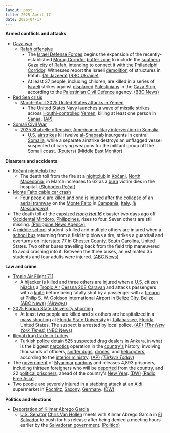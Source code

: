 ```yaml
---
layout: post
title: 2025 April 17
date: 2025-04-17
---
```



**Armed conflicts and attacks**

* [Gaza war](https://en.wikipedia.org/wiki/Gaza_war "Gaza war")
  + [Rafah offensive](https://en.wikipedia.org/wiki/Rafah_offensive "Rafah offensive")
    - The [Israel Defense Forces](https://en.wikipedia.org/wiki/Israel_Defense_Forces "Israel Defense Forces") begins the expansion of the recently-established [Morag Corridor](https://en.wikipedia.org/wiki/Morag_Corridor "Morag Corridor") [buffer zone](https://en.wikipedia.org/wiki/Buffer_zone "Buffer zone") to include the [southern Gaza](https://en.wikipedia.org/wiki/Rafah_Governorate "Rafah Governorate") city of [Rafah](https://en.wikipedia.org/wiki/Rafah "Rafah"), intending to connect it with the [Philadelphi Corridor](https://en.wikipedia.org/wiki/Philadelphi_Corridor "Philadelphi Corridor"). Witnesses report the Israeli [demolition](https://en.wikipedia.org/wiki/Israeli_demolition_of_Palestinian_property "Israeli demolition of Palestinian property") of structures in Rafah. [(Al Jazeera)](https://aje.io/sk8e1a?update=3649238) [(RBC Ukraine)](https://newsukraine.rbc.ua/news/israel-intensifies-operation-in-gaza-strip-1744845608.html)
    - At least 37 people, including children, are killed in a series of [Israeli](https://en.wikipedia.org/wiki/Israel "Israel") strikes against [displaced](https://en.wikipedia.org/wiki/Internal_displacement "Internal displacement") [Palestinians](https://en.wikipedia.org/wiki/Palestinians "Palestinians") in the [Gaza Strip](https://en.wikipedia.org/wiki/Gaza_Strip "Gaza Strip"), according to the [Palestinian Civil Defence](https://en.wikipedia.org/wiki/Palestinian_Civil_Defence "Palestinian Civil Defence") agency. [(BBC News)](https://www.bbc.com/news/articles/c5yrl891j23o)
* [Red Sea crisis](https://en.wikipedia.org/wiki/Red_Sea_crisis "Red Sea crisis")
  + [March–April 2025 United States attacks in Yemen](https://en.wikipedia.org/wiki/March%E2%80%93April_2025_United_States_attacks_in_Yemen "March–April 2025 United States attacks in Yemen")
    - The [United States Navy](https://en.wikipedia.org/wiki/United_States_Navy "United States Navy") launches a wave of [missile](https://en.wikipedia.org/wiki/Missile "Missile") strikes across [Houthi-controlled](https://en.wikipedia.org/wiki/Houthi_controlled_territory_of_Yemen "Houthi controlled territory of Yemen") [Yemen](https://en.wikipedia.org/wiki/Yemen "Yemen"), killing at least one person in [Sanaa](https://en.wikipedia.org/wiki/Sanaa "Sanaa"). [(AP)](https://apnews.com/article/yemen-houthis-us-airstrikes-israel-hamas-war-7d9f3288f71746df4aeed7ce41b5bb47)
* [Somali Civil War](https://en.wikipedia.org/wiki/Somali_Civil_War_%282009%E2%80%93present%29 "Somali Civil War (2009–present)")
  + [2025 Shabelle offensive](https://en.wikipedia.org/wiki/2025_Shabelle_offensive "2025 Shabelle offensive"), [American military intervention in Somalia](https://en.wikipedia.org/wiki/American_military_intervention_in_Somalia_%282007%E2%80%93present%29 "American military intervention in Somalia (2007–present)")
    - [U.S.](https://en.wikipedia.org/wiki/United_States_Armed_Forces "United States Armed Forces") [airstrikes](https://en.wikipedia.org/wiki/Airstrike "Airstrike") kill twelve [al-Shabaab](https://en.wikipedia.org/wiki/Al-Shabaab_%28militant_group%29 "Al-Shabaab (militant group)") insurgents in central [Somalia](https://en.wikipedia.org/wiki/Somalia "Somalia"), while a separate airstrike destroys an unflagged vessel suspected of carrying weapons for the militant group off the Somali coast. [(Reuters)](https://www.reuters.com/world/africa/airstrike-army-attack-kill-dozens-al-shabaab-fighters-somalia-government-says-2025-04-17/) [(Middle East Monitor)](https://www.middleeastmonitor.com/20250417-somali-us-air-strikes-kill-al-shabaab-fighters-hit-weapons-ship-says-government/)

**Disasters and accidents**

* [Kočani nightclub fire](https://en.wikipedia.org/wiki/Ko%C4%8Dani_nightclub_fire "Kočani nightclub fire")
  + The death toll from the fire at a [nightclub](https://en.wikipedia.org/wiki/Nightclub "Nightclub") in [Kočani](https://en.wikipedia.org/wiki/Ko%C4%8Dani "Kočani"), [North Macedonia](https://en.wikipedia.org/wiki/North_Macedonia "North Macedonia"), in March increases to 62 as a [burn](https://en.wikipedia.org/wiki/Burn "Burn") victim dies in the hospital. [(Sloboden Pečat)](https://www.slobodenpecat.mk/pochina-24-godishniot-stojanche-stefanov-povreden-vo-pozharot-vo-kochani/)
* [Monte Faito cable car crash](https://en.wikipedia.org/wiki/Monte_Faito_cable_car_crash "Monte Faito cable car crash")
  + Four people are killed and one is injured after the collapse of an [aerial tramway](https://en.wikipedia.org/wiki/Aerial_tramway "Aerial tramway") on the [Monte Faito](https://en.wikipedia.org/wiki/Monte_Faito "Monte Faito") in [Campania](https://en.wikipedia.org/wiki/Campania "Campania"), [Italy](https://en.wikipedia.org/wiki/Italy "Italy"). [(*Il Messaggero*)](https://www.ilmessaggero.it/italia/monte_faito_funivia_incidente_cavo_rotto_precipita_cabina_passeggeri_ultime_notizie-8785431.html)
* The death toll of the capsized *[*Hong Hai 16*](/w/index.php?title=MV_Hong_Hai_16&action=edit&redlink=1 "MV Hong Hai 16 (page does not exist)")* disaster two days ago off [Occidental Mindoro](https://en.wikipedia.org/wiki/Occidental_Mindoro "Occidental Mindoro"), [Philippines](https://en.wikipedia.org/wiki/Philippines "Philippines"), rises to four. Seven others are still missing. [(Philippine News Agency)](https://www.pna.gov.ph/articles/1248317)
* A [middle school](https://en.wikipedia.org/wiki/Middle_school "Middle school") student is killed and multiple others are injured when a [school bus](https://en.wikipedia.org/wiki/School_bus "School bus") returning from a field trip blows a tire, strikes a guardrail and overturns on [Interstate 77](https://en.wikipedia.org/wiki/Interstate_77_in_South_Carolina "Interstate 77 in South Carolina") in [Chester County](https://en.wikipedia.org/wiki/Chester_County%2C_South_Carolina "Chester County, South Carolina"), [South Carolina](https://en.wikipedia.org/wiki/South_Carolina "South Carolina"), United States. Two other buses travelling back from the field trip maneuvered to avoid crashing into it. Between the three buses, an estimated 35 students and four adults were injured. [(ABC News)](https://abcnews.go.com/amp/US/school-bus-overturns-chester-county-south-carolina/story?id=120926898#amp_ct=1744936183826&amp_tf=From%20%251%24s&aoh=17449361582666&referrer=https://www.google.com&amp_gsa=1&amp_js_v=a9&id=120926898&usqp=mq331AQIUAKwASCAAgM=)

**Law and crime**

* [Tropic Air Flight 711](https://en.wikipedia.org/wiki/Tropic_Air_Flight_711 "Tropic Air Flight 711")
  + A hijacker is killed and three others are injured when a [U.S.](https://en.wikipedia.org/wiki/United_States "United States") citizen [hijacks](https://en.wikipedia.org/wiki/Aircraft_hijacking "Aircraft hijacking") a [Tropic Air](https://en.wikipedia.org/wiki/Tropic_Air "Tropic Air") [Cessna 208 Caravan](https://en.wikipedia.org/wiki/Cessna_208_Caravan "Cessna 208 Caravan") and attacks passengers with a [knife](https://en.wikipedia.org/wiki/Knife "Knife") before being fatally shot by a passenger with a [firearm](https://en.wikipedia.org/wiki/Firearm "Firearm") at [Philip S. W. Goldson International Airport](https://en.wikipedia.org/wiki/Philip_S._W._Goldson_International_Airport "Philip S. W. Goldson International Airport") in [Belize City](https://en.wikipedia.org/wiki/Belize_City "Belize City"), [Belize](https://en.wikipedia.org/wiki/Belize "Belize"). [(ABC News)](https://abcnews.go.com/International/american-citizen-hijacks-small-plane-belize-3-injured/story?id=120916154) [(*Airways*)](https://www.airwaysmag.com/new-post/tropic-air-cessna-208-hijacked)
* [2025 Florida State University shooting](https://en.wikipedia.org/wiki/2025_Florida_State_University_shooting "2025 Florida State University shooting")
  + At least two people are killed and six others are hospitalized in a [mass shooting](https://en.wikipedia.org/wiki/Mass_shooting "Mass shooting") at [Florida State University](https://en.wikipedia.org/wiki/Florida_State_University "Florida State University") in [Tallahassee](https://en.wikipedia.org/wiki/Tallahassee%2C_Florida "Tallahassee, Florida"), [Florida](https://en.wikipedia.org/wiki/Florida "Florida"), United States. The suspect is arrested by local police. [(AP)](https://apnews.com/article/florida-state-university-shooter-alert-bf66a24ea91959697c7138089b2ef6fb) [(*The New York Times*)](https://www.nytimes.com/2025/04/17/us/fsu-shooting-tallahassee.html) [(NBC News)](https://www.nbcnews.com/news/us-news/live-blog/florida-state-university-active-shooter-rcna201756)
* [Illegal drug trade in Turkey](https://en.wikipedia.org/wiki/Illegal_drug_trade_in_Turkey "Illegal drug trade in Turkey")
  + [Turkish police](https://en.wikipedia.org/wiki/Law_enforcement_in_Turkey "Law enforcement in Turkey") detain 525 suspected [drug dealers](https://en.wikipedia.org/wiki/Drug_dealer "Drug dealer") in [Ankara](https://en.wikipedia.org/wiki/Ankara "Ankara"), in what is the biggest [narcotics](https://en.wikipedia.org/wiki/Narcotics "Narcotics") operation in the [country's](https://en.wikipedia.org/wiki/Turkey "Turkey") history, involving thousands of officers, [sniffer dogs](https://en.wikipedia.org/wiki/Sniffer_dog "Sniffer dog"), [drones](https://en.wikipedia.org/wiki/Use_of_unmanned_aerial_vehicles_in_law_enforcement "Use of unmanned aerial vehicles in law enforcement"), and [helicopters](https://en.wikipedia.org/wiki/Police_aviation "Police aviation"), according to the [interior ministry](https://en.wikipedia.org/wiki/Ministry_of_the_Interior_%28Turkey%29 "Ministry of the Interior (Turkey)"). [(AP)](https://apnews.com/article/turkey-drug-raids-arrests-ankara-4d3a67fc68fa197c9fb50f632ca4b14d) [(*Türkiye Today*)](https://www.turkiyetoday.com/turkiye/525-turkish-drug-dealers-detained-in-massive-raid-in-ankara-145920/)
* The [government](https://en.wikipedia.org/wiki/State_Administration_Council "State Administration Council") of [Myanmar](https://en.wikipedia.org/wiki/Myanmar "Myanmar") [pardons](https://en.wikipedia.org/wiki/Pardon "Pardon") and releases 4,893 prisoners, including thirteen foreigners who will be [deported](https://en.wikipedia.org/wiki/Deportation "Deportation") from the country, and 22 [political prisoners](https://en.wikipedia.org/wiki/Political_prisoner "Political prisoner"), ahead of the country's [New Year](https://en.wikipedia.org/wiki/Thingyan "Thingyan"). [(DW)](https://www.dw.com/en/myanmar-junta-pardons-4900-prisoners-to-mark-new-year/a-72271886) [(Radio Free Asia)](https://www.rfa.org/english/myanmar/2025/04/17/myanmar-new-year-amnesty-release/)
* Two people are severely injured in a [stabbing attack](https://en.wikipedia.org/wiki/Stabbing_attack "Stabbing attack") at an [Aldi](https://en.wikipedia.org/wiki/Aldi "Aldi") supermarket in [Rochlitz](https://en.wikipedia.org/wiki/Rochlitz "Rochlitz"), [Saxony](https://en.wikipedia.org/wiki/Saxony "Saxony"), [Germany](https://en.wikipedia.org/wiki/Germany "Germany"). [(DW)](https://www.dw.com/en/germany-rochlitz-supermarket-stabbing-leaves-2-injured/a-72284065)

**Politics and elections**

* [Deportation of Kilmar Abrego Garcia](https://en.wikipedia.org/wiki/Deportation_of_Kilmar_Abrego_Garcia "Deportation of Kilmar Abrego Garcia")
  + [U.S. Senator](https://en.wikipedia.org/wiki/United_States_Senate "United States Senate") [Chris Van Hollen](https://en.wikipedia.org/wiki/Chris_Van_Hollen "Chris Van Hollen") meets with Kilmar Abrego Garcia in [El Salvador](https://en.wikipedia.org/wiki/El_Salvador "El Salvador") to push for his release after being denied a meeting hours earlier by the [Salvadoran government](https://en.wikipedia.org/wiki/Government_of_El_Salvador "Government of El Salvador"). [(Politico)](https://www.politico.com/news/2025/04/17/van-hollen-visit-kilmar-abrego-garcia-el-salvador-00298258)
